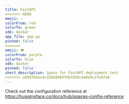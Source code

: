 ```yaml
---
title: FastAPI
<<<<<<< HEAD
emoji: ⚡
colorFrom: red
colorTo: green
sdk: docker
app_file: app.py
pinned: false
=======
emoji: 👁
colorFrom: purple
colorTo: blue
sdk: docker
pinned: false
short_description: Space for FastAPI deployment test
>>>>>>> a9507b4acec320e8903f6035b0cee6e9c2fe6fa8
---
```


Check out the configuration reference at https://huggingface.co/docs/hub/spaces-config-reference
